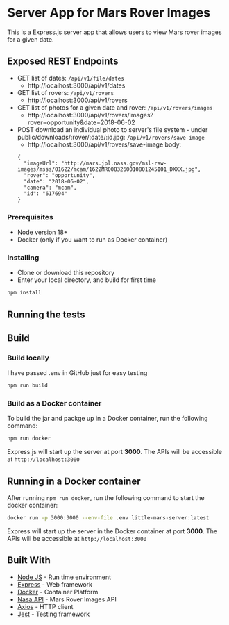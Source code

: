 # Server App for Mars Rover Images
This is a Express.js server app that allows users to view Mars rover images for a given date.

## Exposed REST Endpoints

- GET list of dates: `/api/v1/file/dates`
  - http://localhost:3000/api/v1/dates
- GET list of rovers: `/api/v1/rovers`
  - http://localhost:3000/api/v1/rovers
- GET list of photos for a given date and rover: `/api/v1/rovers/images`
  - http://localhost:3000/api/v1/rovers/images?rover=opportunity&date=2018-06-02
- POST download an individual photo to server's file system - under public/downloads/:rover/:date/:id.jpg: `/api/v1/rovers/save-image`
  - http://localhost:3000/api/v1/rovers/save-image
  body:
  ```
  {
    "imageUrl": "http://mars.jpl.nasa.gov/msl-raw-images/msss/01622/mcam/1622MR0083260010801245I01_DXXX.jpg",
    "rover": "opportunity",
    "date": "2018-06-02",
    "camera": "mcam",
    "id": "617694"
  }
  ```


### Prerequisites

- Node version 18+
- Docker (only if you want to run as Docker container)

### Installing

- Clone or download this repository
- Enter your local directory, and build for first time

```bash
npm install
```

## Running the tests

## Build

### Build locally
I have passed .env in GitHub just for easy testing
```bash
npm run build
```

### Build as a Docker container
To build the jar and packge up in a Docker container, run the following command:

```bash
npm run docker
```


Express.js will start up the server at port **3000**.  The APIs will be accessible at `http://localhost:3000`

## Running in a Docker container

After running `npm run docker`, run the following command to start the docker container:

```bash
docker run -p 3000:3000 --env-file .env little-mars-server:latest
```

Express will start up the server in the Docker container at port **3000**.  The APIs will be accessible at `http://localhost:3000`

## Built With

* [Node JS](https://nodejs.org/en) - Run time environment
* [Express](https://expressjs.com/) - Web framework
* [Docker](https://www.docker.com/) - Container Platform
* [Nasa API](https://api.nasa.gov/) - Mars Rover Images API
* [Axios](https://axios-http.com/) - HTTP client
* [Jest](https://jestjs.io/) - Testing framework
